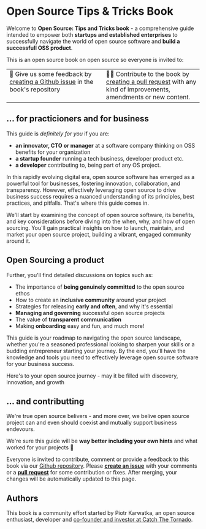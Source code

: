 # Open Source Tips & Tricks Book

Welcome to **Open Source: Tips and Tricks book**  - a comprehensive guide intended to empower both **startups and established enterprises** to successfully navigate the world of open source software and **build a successfull OSS product**.

This is an open source book on open source so everyone is invited to:
<table>
    <tr>
        <td valign="top" width="50%">📣 Give us some feedback by <a href="https://github.com/CatchTheTornado/opensourcetipsbook/issues">creating a Github issue</a> in the book's repository</td>
        <td valign="top" width="50%">👩‍💻 Contribute to the book by <a href="https://github.com/CatchTheTornado/opensourcetipsbook/pulls">creating a pull request</a> with any kind of improvements, amendments or new content.</td>
    </tr>
</table>

## ... for practicioners and for business

This guide is *definitely for you* if you are:
- **an innovator, CTO or manager** at a software company thinking on OSS benefits for your organization
- **a startup founder** running a tech business, developer product etc.
- **a developer** contributing to, being part of any OS project.

In this rapidly evolving digital era, open source software has emerged as a powerful tool for businesses, fostering innovation, collaboration, and transparency. However, effectively leveraging open source to drive business success requires a nuanced understanding of its principles, best practices, and pitfalls. That's where this guide comes in.

We'll start by examining the concept of open source software, its benefits, and key considerations before diving into the when, why, and how of open sourcing. You'll gain practical insights on how to launch, maintain, and market your open source project, building a vibrant, engaged community around it.

## Open Sourcing a product

Further, you'll find detailed discussions on topics such as:
- The importance of **being genuinely committed** to the open source ethos
- How to create an **inclusive community** around your project
- Strategies for releasing **early and often**, and why it's essential
- **Managing and governing** successful open source projects
- The value of **transparent communication**
- Making **onboarding** easy and fun, and much more!

This guide is your roadmap to navigating the open source landscape, whether you're a seasoned professional looking to sharpen your skills or a budding entrepreneur starting your journey. By the end, you'll have the knowledge and tools you need to effectively leverage open source software for your business success.

Here's to your open source journey - may it be filled with discovery, innovation, and growth 

## ... and contributting

We're true open source belivers - and more over, we belive open source project can and even should coexist and mutually support business endevours.

We're sure this guide will be **way better including your own hints** and what worked for your projects 🙌

Everyone is invited to contribute, comment or provide a feedback to this book via our [Github repository](https://github.com/CatchTheTornado/opensourcetipsbook). Please **[create an issue](https://github.com/CatchTheTornado/opensourcetipsbook/issues/new)** with your comments or a **[pull request](https://github.com/CatchTheTornado/opensourcetipsbook/pulls)** for some contribution or fixes. After merging, your changes will be automatically updated to this page.

## Authors

This book is a community effort started by Piotr Karwatka, an open source enthusiast, developer and [co-founder and investor at Catch The Tornado](https://www.catchthetornado.com/portfolio). 
